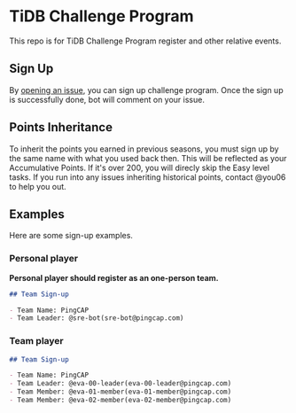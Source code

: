 # TiDB Challenge Program

This repo is for TiDB Challenge Program register and other relative events.

## Sign Up

By [opening an issue](https://github.com/tidb-challenge-program/register/issues/new?template=challenge-program-register.md&title=Challenge+Program+Register), you can sign up challenge program. Once the sign up is successfully done, bot will comment on your issue.

## Points Inheritance

To inherit the points you earned in previous seasons, you must sign up by the same name with what you used back then. This will be reflected as your Accumulative Points. If it's over 200, you will direcly skip the Easy level tasks. If you run into any issues inheriting historical points, contact @you06 to help you out.

## Examples

Here are some sign-up examples.

### Personal player

**Personal player should register as an one-person team.**

```markdown
## Team Sign-up

- Team Name: PingCAP
- Team Leader: @sre-bot(sre-bot@pingcap.com)
```

### Team player

```markdown
## Team Sign-up

- Team Name: PingCAP
- Team Leader: @eva-00-leader(eva-00-leader@pingcap.com)
- Team Member: @eva-01-member(eva-01-member@pingcap.com)
- Team Member: @eva-02-member(eva-02-member@pingcap.com)
```
